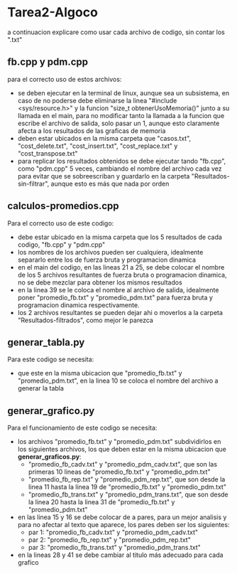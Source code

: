 # Tarea2-Algoco
a continuacion explicare como usar cada archivo de codigo, sin contar los ".txt"
## fb.cpp y pdm.cpp
para el correcto uso de estos archivos:
- se deben ejecutar en la terminal de linux, aunque sea un subsistema, en caso de no poderse debe eliminarse la linea "#include <sys/resource.h>" y la funcion "size_t obtenerUsoMemoria()" junto a su llamada en el main, para no modificar tanto la llamada a la funcion que escribe el archivo de salida, solo pasar un 1, aunque esto claramente afecta a los resultados de las graficas de memoria
- deben estar ubicados en la misma carpeta que "casos.txt", "cost_delete.txt", "cost_insert.txt", "cost_replace.txt" y "cost_transpose.txt"
- para replicar los resultados obtenidos se debe ejecutar tando "fb.cpp", como "pdm.cpp" 5 veces, cambiando el nombre del archivo cada vez para evitar que se sobreescriban y guardarlo en la carpeta "Resultados-sin-filtrar", aunque esto es más que nada por orden

## calculos-promedios.cpp
Para el correcto uso de este codigo:
- debe estar ubicado en la misma carpeta que los 5 resultados de cada codigo, "fb.cpp" y "pdm.cpp"
- los nombres de los archivos pueden ser cualquiera, idealmente separarlo entre los de fuerza bruta y programacion dinamica
- en el main del codigo, en las lineas 21 a 25, se debe colocar el nombre de los 5 archivos resultantes de fuerza bruta o programacion dinamica, no se debe mezclar para obtener los mismos resultados
- en la linea 39 se le coloca el nombre al archivo de salida, idealmente poner "promedio_fb.txt" y "promedio_pdm.txt" para fuerza bruta y programacion dinamica respectivamente.
- los 2 archivos resultantes se pueden dejar ahi o moverlos a la carpeta "Resultados-filtrados", como mejor le parezca

## generar_tabla.py
Para este codigo se necesita:
- que este en la misma ubicacion que "promedio_fb.txt" y "promedio_pdm.txt", en la linea 10 se coloca el nombre del archivo a generar la tabla

## generar_grafico.py
Para el funcionamiento de este codigo se necesita:
- los archivos "promedio_fb.txt" y "promedio_pdm.txt" subdividirlos en los siguientes archivos, los que deben estar en la misma ubicacion que **generar_graficos.py**:
  - "promedio_fb_cadv.txt" y "promedio_pdm_cadv.txt", que son las primeras 10 lineas de "promedio_fb.txt" y "promedio_pdm.txt"
  - "promedio_fb_rep.txt" y "promedio_pdm_rep.txt", que son desde la linea 11 hasta la linea 19 de "promedio_fb.txt" y "promedio_pdm.txt"
  - "promedio_fb_trans.txt" y "promedio_pdm_trans.txt", que son desde la linea 20 hasta la linea 31 de "promedio_fb.txt" y "promedio_pdm.txt"
- en las linea 15 y 16 se debe colocar de a pares, para un mejor analisis y para no afectar al texto que aparece, los pares deben ser los siguientes:
  - par 1: "promedio_fb_cadv.txt" y "promedio_pdm_cadv.txt"
  - par 2: "promedio_fb_rep.txt" y "promedio_pdm_rep.txt"
  - par 3: "promedio_fb_trans.txt" y "promedio_pdm_trans.txt"
- en la lineas 28 y 41 se debe cambiar al titulo más adecuado para cada grafico

